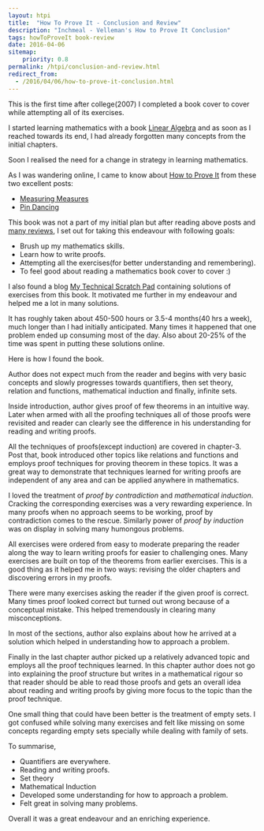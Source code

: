 ```yaml
---
layout: htpi
title:  "How To Prove It - Conclusion and Review"
description: "Inchmeal - Velleman's How to Prove It Conclusion"
tags: howToProveIt book-review
date: 2016-04-06
sitemap:
    priority: 0.8
permalink: /htpi/conclusion-and-review.html
redirect_from:
  - /2016/04/06/how-to-prove-it-conclusion.html    
---
```


This is the first time after college(2007) I completed a book cover to cover while attempting all of its exercises.
            
I started learning mathematics with a book [Linear Algebra][linear_algebra] and as soon  as I reached towards its end, I had already 
forgotten many concepts from the initial chapters. 

Soon I realised the need for a change in strategy in learning mathematics.
<!--more-->

As I was wandering online, I came to know about [How to Prove It][howToProveIt] from these two excellent posts:

- [Measuring Measures][measuring_measures]
- [Pin Dancing][pin_dancing]
         
This book was not a part of my initial plan but after reading above posts and [many reviews][reviews], I set out for taking this
endeavour with following goals:

- Brush up my mathematics skills.
- Learn how to write proofs.
- Attempting all the exercises(for better understanding and remembering). 
- To feel good about reading a mathematics book cover to cover :)
                        
I also found a blog [My Technical Scratch Pad][himanshu] containing solutions of exercises from this book. It motivated me further in my
endeavour and helped me a lot in many solutions.

It has roughly taken about 450-500 hours or 3.5-4 months(40 hrs a week), much longer than I had initially anticipated. Many times it happened 
that one problem ended up consuming most of the day. Also about 20-25% of the time was spent in putting these solutions online.
  
Here is how I found the book.  
 
Author does not expect much from the reader and begins with very basic concepts and slowly progresses towards quantifiers, then set theory, 
relation and functions, mathematical induction and finally, infinite sets.

Inside introduction, author gives proof of few theorems in an intuitive way. Later when armed with all the proofing techniques
all of those proofs were revisited and reader can clearly see the difference in his understanding for reading and writing proofs.

All the techniques of proofs(except induction) are covered in chapter-3. Post that, book introduced other topics like relations and
 functions and employs proof techniques for proving theorem in these topics. It was a great way to demonstrate that
 techniques learned for writing proofs are independent of any area and can be applied anywhere in mathematics. 

I loved the treatment of *proof by contradiction* and *mathematical induction*. Cracking the corresponding exercises was a very
rewarding experience. In many proofs when no approach seems to be working, proof by contradiction comes to the rescue. Similarly
power of *proof by induction* was on display in solving many humongous problems.

All exercises were ordered from easy to moderate preparing the reader along the way to learn writing proofs for easier to
 challenging ones. Many exercises are built on top of the theorems from earlier exercises. This is a good thing as it helped me in 
 two ways: revising the older chapters and discovering errors in my proofs.   

There were many exercises asking the reader if the given proof is correct. Many times proof looked correct but turned out wrong because of 
a conceptual mistake. This helped tremendously in clearing many misconceptions.

In most of the sections, author also explains about how he arrived at a solution which helped in understanding how to approach a problem.

Finally in the last chapter author picked up a relatively advanced topic and employs all the proof techniques learned. In this chapter author
 does not go into explaining the proof structure but writes in a mathematical rigour so that reader should be able to read those proofs
 and gets an overall idea about reading and writing proofs by giving more focus to the topic than the proof technique.

One small thing that could have been better is the treatment of empty sets. I got confused while solving many exercises and felt like missing 
on some concepts regarding empty sets specially while dealing with family of sets.

To summarise,

- Quantifiers are everywhere. 
- Reading and writing proofs.
- Set theory
- Mathematical Induction
- Developed some understanding for how to approach a problem.
- Felt great in solving many problems.

Overall it was a great endeavour and an enriching experience.

[linear_algebra]: http://www.amazon.com/Linear-Algebra-Introduction-Available-Enhanced/dp/0538735457
[measuring_measures]: http://web.archive.org/web/20101102120728/http://measuringmeasures.com/blog/2010/3/12/learning-about-machine-learning-2nd-ed.html
[howToProveIt]: http://www.amazon.com/How-Prove-Structured-Approach-2nd/dp/0521675995
[pin_dancing]: http://pindancing.blogspot.in/2010/01/learning-about-machine-learniing.html
[himanshu]: http://technotes-himanshu.blogspot.in/
[reviews]: http://www.amazon.com/How-Prove-It-Structured-Approach/product-reviews/0521675995

